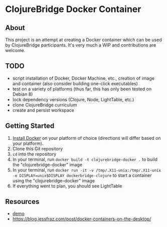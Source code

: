 # ClojureBridge Docker Container

## About
This project is an attempt at creating a Docker container which can be used by
ClojureBridge participants. It's very much a WIP and contributions are welcome.

## TODO
- script installation of Docker, Docker Machine, etc., creation of image and
container (also consider building one-click executables)
- test on a variety of platforms (thus far, this has only been tested on Debian 8)
- lock dependency versions (Clojure, Node, LightTable, etc.)
- clone ClojureBridge curriculum
- create and persist workspace

## Getting Started
1. [Install Docker](https://docs.docker.com/) on your platform of choice
(directions will differ based on your platform).
2. Clone this Git repository
3. `cd` into the repository
4. In your terminal, run `docker build -t clojurebridge-docker .` to build the "clojurebridge-docker" image
5. In your terminal, run `docker run -it -v /tmp/.X11-unix:/tmp/.X11-unix -e DISPLAY=unix$DISPLAY dockerbridge-clojure` to start a container using the "clojurebridge-docker" image
6. If everything went to plan, you should see LightTable

## Resources
- [demo](https://www.youtube.com/watch?v=vTlErAkdkDY&feature=youtu.be)
- https://blog.jessfraz.com/post/docker-containers-on-the-desktop/
